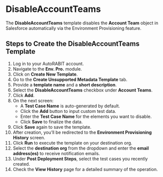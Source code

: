 # DisableAccountTeams

The **DisableAccountTeams** template disables the **Account Team** object in Salesforce automatically via the Environment Provisioning feature.

## Steps to Create the DisableAccountTeams Template

1. Log in to your AutoRABIT account.
2. Navigate to the **Env. Pro.** module.
3. Click on **Create New Template**.
4. Go to the **Create Unsupported Metadata Template** tab.
5. Provide a **template name** and a **short description**.
6. Select the **DisableAccountTeams** checkbox under **Account Teams**.
7. Click **Add**.
8. On the next screen:
   * A **Test Case Name** is auto-generated by default.
   * Click the **Add** button to input custom test data.
   * Enter the **Test Case Name** for the elements you want to disable.
   * Click **Save** to finalize the data.
9. Click **Save** again to save the template.
10. After creation, you’ll be redirected to the **Environment Provisioning History** screen.
11. Click **Run** to execute the template on your destination org.
12. Select the **destination org** from the dropdown and enter the **email address(es)** to receive notification emails.
13. Under **Post Deployment Steps**, select the test cases you recently created.
14. Check the **View History** page for a detailed summary of the operation.
